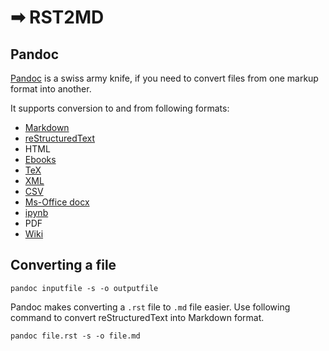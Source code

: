 # ➡ RST2MD

## Pandoc

[Pandoc](https://pandoc.org/) is a swiss army knife, if you need to convert files from one markup
format into another. 

It supports conversion to and from following formats:

- [Markdown](http://daringfireball.net/projects/markdown/)
- [reStructuredText](http://docutils.sourceforge.net/docs/ref/rst/introduction.html)
- HTML
- [Ebooks](http://en.wikipedia.org/wiki/EPUB)
- [TeX](http://www.latex-project.org/) 
- [XML](http://opendocument.xml.org/)
- [CSV](https://tools.ietf.org/html/rfc4180)
- [Ms-Office docx](https://en.wikipedia.org/wiki/Office_Open_XML)
- [ipynb](https://nbformat.readthedocs.io/en/latest/)
- PDF 
- [Wiki](http://www.mediawiki.org/wiki/Help:Formatting) 

## Converting a file

```
pandoc inputfile -s -o outputfile
```

Pandoc makes converting a ```.rst``` file to ```.md``` file easier. Use following command to convert reStructuredText into Markdown format.

```
pandoc file.rst -s -o file.md
```

